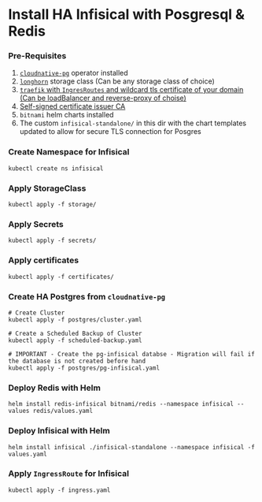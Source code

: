 # Install HA Infisical with Posgresql & Redis

### Pre-Requisites
1. [`cloudnative-pg`](https://cloudnative-pg.io/documentation/current/) operator installed
2. [`longhorn`](https://longhorn.io/docs/1.8.1/) storage class (Can be any storage class of choice)
3. [`traefik` with `IngresRoutes` and wildcard tls certificate of your domain (Can be loadBalancer and reverse-proxy of choise)](https://technotim.live/posts/kube-traefik-cert-manager-le/)
4. [Self-signed certificate issuer CA](https://github.com/chakraborty29/Home-Lab/tree/develop/templates/k3s/cert-manager)
5. `bitnami` helm charts installed
6. The custom `infisical-standalone/` in this dir with the chart templates updated to allow for secure TLS connection for Posgres

### Create Namespace for Infisical
```
kubectl create ns infisical
```

### Apply StorageClass
```
kubectl apply -f storage/
```

### Apply Secrets
```
kubectl apply -f secrets/
```

### Apply certificates
```
kubectl apply -f certificates/
```

### Create HA Postgres from `cloudnative-pg`
```
# Create Cluster
kubectl apply -f postgres/cluster.yaml

# Create a Scheduled Backup of Cluster
kubectl apply -f scheduled-backup.yaml

# IMPORTANT - Create the pg-infisical databse - Migration will fail if the database is not created before hand
kubectl apply -f postgres/pg-infisical.yaml
```

### Deploy Redis with Helm
```
helm install redis-infisical bitnami/redis --namespace infisical --values redis/values.yaml
```

### Deploy Infisical with Helm
```
helm install infisical ./infisical-standalone --namespace infisical -f values.yaml
```

### Apply `IngressRoute` for Infisical
```
kubectl apply -f ingress.yaml
```
